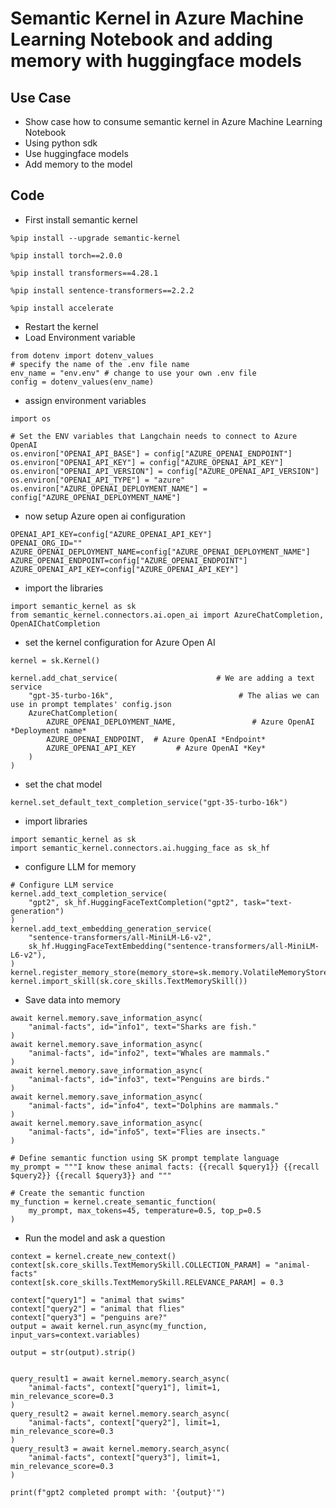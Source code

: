 # Semantic Kernel in Azure Machine Learning Notebook and adding memory with huggingface models

## Use Case

- Show case how to consume semantic kernel in Azure Machine Learning Notebook
- Using python sdk
- Use huggingface models
- Add memory to the model

## Code

- First install semantic kernel

```
%pip install --upgrade semantic-kernel
```

```
%pip install torch==2.0.0
```

```
%pip install transformers==4.28.1
```

```
%pip install sentence-transformers==2.2.2
```

```
%pip install accelerate
```

- Restart the kernel
- Load Environment variable

```
from dotenv import dotenv_values
# specify the name of the .env file name 
env_name = "env.env" # change to use your own .env file
config = dotenv_values(env_name)
```

- assign environment variables

```
import os

# Set the ENV variables that Langchain needs to connect to Azure OpenAI
os.environ["OPENAI_API_BASE"] = config["AZURE_OPENAI_ENDPOINT"]
os.environ["OPENAI_API_KEY"] = config["AZURE_OPENAI_API_KEY"]
os.environ["OPENAI_API_VERSION"] = config["AZURE_OPENAI_API_VERSION"]
os.environ["OPENAI_API_TYPE"] = "azure"
os.environ["AZURE_OPENAI_DEPLOYMENT_NAME"] = config["AZURE_OPENAI_DEPLOYMENT_NAME"]
```

- now setup Azure open ai configuration

```
OPENAI_API_KEY=config["AZURE_OPENAI_API_KEY"]
OPENAI_ORG_ID=""
AZURE_OPENAI_DEPLOYMENT_NAME=config["AZURE_OPENAI_DEPLOYMENT_NAME"]
AZURE_OPENAI_ENDPOINT=config["AZURE_OPENAI_ENDPOINT"]
AZURE_OPENAI_API_KEY=config["AZURE_OPENAI_API_KEY"]
```

- import the libraries

```
import semantic_kernel as sk
from semantic_kernel.connectors.ai.open_ai import AzureChatCompletion, OpenAIChatCompletion
```

- set the kernel configuration for Azure Open AI

```
kernel = sk.Kernel()

kernel.add_chat_service(                      # We are adding a text service
    "gpt-35-turbo-16k",                            # The alias we can use in prompt templates' config.json
    AzureChatCompletion(
        AZURE_OPENAI_DEPLOYMENT_NAME,                 # Azure OpenAI *Deployment name*
        AZURE_OPENAI_ENDPOINT,  # Azure OpenAI *Endpoint*
        AZURE_OPENAI_API_KEY         # Azure OpenAI *Key*
    )
)
```

- set the chat model

```
kernel.set_default_text_completion_service("gpt-35-turbo-16k")
```

- import libraries

```
import semantic_kernel as sk
import semantic_kernel.connectors.ai.hugging_face as sk_hf
```

- configure LLM for memory

```
# Configure LLM service
kernel.add_text_completion_service(
    "gpt2", sk_hf.HuggingFaceTextCompletion("gpt2", task="text-generation")
)
kernel.add_text_embedding_generation_service(
    "sentence-transformers/all-MiniLM-L6-v2",
    sk_hf.HuggingFaceTextEmbedding("sentence-transformers/all-MiniLM-L6-v2"),
)
kernel.register_memory_store(memory_store=sk.memory.VolatileMemoryStore())
kernel.import_skill(sk.core_skills.TextMemorySkill())
```

- Save data into memory

```
await kernel.memory.save_information_async(
    "animal-facts", id="info1", text="Sharks are fish."
)
await kernel.memory.save_information_async(
    "animal-facts", id="info2", text="Whales are mammals."
)
await kernel.memory.save_information_async(
    "animal-facts", id="info3", text="Penguins are birds."
)
await kernel.memory.save_information_async(
    "animal-facts", id="info4", text="Dolphins are mammals."
)
await kernel.memory.save_information_async(
    "animal-facts", id="info5", text="Flies are insects."
)

# Define semantic function using SK prompt template language
my_prompt = """I know these animal facts: {{recall $query1}} {{recall $query2}} {{recall $query3}} and """

# Create the semantic function
my_function = kernel.create_semantic_function(
    my_prompt, max_tokens=45, temperature=0.5, top_p=0.5
)
```

- Run the model and ask a question

```
context = kernel.create_new_context()
context[sk.core_skills.TextMemorySkill.COLLECTION_PARAM] = "animal-facts"
context[sk.core_skills.TextMemorySkill.RELEVANCE_PARAM] = 0.3

context["query1"] = "animal that swims"
context["query2"] = "animal that flies"
context["query3"] = "penguins are?"
output = await kernel.run_async(my_function, input_vars=context.variables)

output = str(output).strip()


query_result1 = await kernel.memory.search_async(
    "animal-facts", context["query1"], limit=1, min_relevance_score=0.3
)
query_result2 = await kernel.memory.search_async(
    "animal-facts", context["query2"], limit=1, min_relevance_score=0.3
)
query_result3 = await kernel.memory.search_async(
    "animal-facts", context["query3"], limit=1, min_relevance_score=0.3
)

print(f"gpt2 completed prompt with: '{output}'")
```